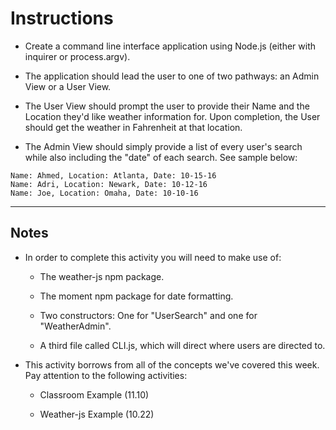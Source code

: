 # **Instructions**

* Create a command line interface application using Node.js (either with inquirer or process.argv).

* The application should lead the user to one of two pathways: an Admin View or a User View.

* The User View should prompt the user to provide their Name and the Location they'd like weather information for. Upon completion, the User should get the weather in Fahrenheit at that location.

* The Admin View should simply provide a list of every user's search while also including the "date" of each search. See sample below:

```
Name: Ahmed, Location: Atlanta, Date: 10-15-16
Name: Adri, Location: Newark, Date: 10-12-16
Name: Joe, Location: Omaha, Date: 10-10-16
```

---

## Notes

* In order to complete this activity you will need to make use of:

  * The weather-js npm package.

  * The moment npm package for date formatting.

  * Two constructors: One for "UserSearch" and one for "WeatherAdmin".

  * A third file called CLI.js, which will direct where users are directed to.

* This activity borrows from all of the concepts we've covered this week. Pay attention to the following activities:

  * Classroom Example (11.10)

  * Weather-js Example (10.22)

